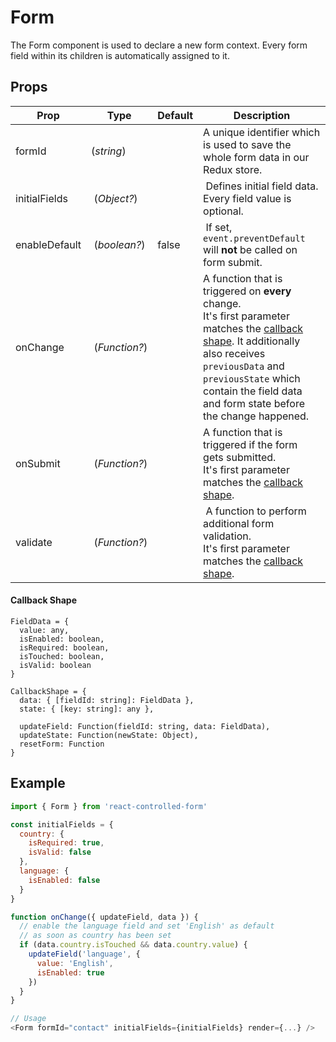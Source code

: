 # Form

The Form component is used to declare a new form context. Every form field within its children is automatically assigned to it.

## Props
| Prop | Type | Default | Description |
| --- | --- | --- | --- |
| formId | (*string*) | |  A unique identifier which is used to save the whole form data in our Redux store. |
| initialFields | (*Object?*) | | Defines initial field data. Every field value is optional. |
| enableDefault | (*boolean?*) | false | If set, `event.preventDefault` will **not** be called on form submit. |
| onChange | (*Function?*) | | A function that is triggered on **every** change.<br>It's first parameter matches the [callback shape](#callback-shape). It additionally also receives `previousData` and `previousState` which contain the field data and form state before the change happened. |
| onSubmit | (*Function?*) | | A function that is triggered if the form gets submitted.<br>It's first parameter matches the [callback shape](#callback-shape). |
| validate | (*Function?*) | | A function to perform additional form validation.<br>It's first parameter matches the [callback shape](#callback-shape). |

#### Callback Shape
```
FieldData = {
  value: any,
  isEnabled: boolean,
  isRequired: boolean,
  isTouched: boolean,
  isValid: boolean
}

CallbackShape = {
  data: { [fieldId: string]: FieldData },
  state: { [key: string]: any },

  updateField: Function(fieldId: string, data: FieldData),
  updateState: Function(newState: Object),
  resetForm: Function
}
```

## Example
```javascript
import { Form } from 'react-controlled-form'

const initialFields = {
  country: {
    isRequired: true,
    isValid: false
  },
  language: {
    isEnabled: false
  }
}

function onChange({ updateField, data }) {
  // enable the language field and set 'English' as default
  // as soon as country has been set
  if (data.country.isTouched && data.country.value) {
    updateField('language', {
      value: 'English',
      isEnabled: true
    })
  }
}

// Usage
<Form formId="contact" initialFields={initialFields} render={...} />
```
